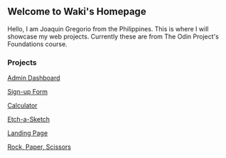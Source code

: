 ## Welcome to Waki's Homepage

Hello, I am Joaquin Gregorio from the Philippines. This is where I will showcase my web projects. Currently these are from The Odin Project's Foundations course.

### Projects

[Admin Dashboard](admin-dashboard)

[Sign-up Form](signup-form)

[Calculator](calculator)

[Etch-a-Sketch](etch-a-sketch)

[Landing Page](landing-page)

[Rock, Paper, Scissors](rock-paper-scissors)

<!---
You can use the [editor on GitHub](https://github.com/wakig/wakig.github.io/edit/master/index.md) to maintain and preview the content for your website in Markdown files.

Whenever you commit to this repository, GitHub Pages will run [Jekyll](https://jekyllrb.com/) to rebuild the pages in your site, from the content in your Markdown files.

### Markdown

Markdown is a lightweight and easy-to-use syntax for styling your writing. It includes conventions for

```markdown
Syntax highlighted code block

# Header 1
## Header 2
### Header 3

- Bulleted
- List

1. Numbered
2. List

**Bold** and _Italic_ and `Code` text

[Link](url) and ![Image](src)
```

For more details see [GitHub Flavored Markdown](https://guides.github.com/features/mastering-markdown/).

### Jekyll Themes

Your Pages site will use the layout and styles from the Jekyll theme you have selected in your [repository settings](https://github.com/wakig/wakig.github.io/settings). The name of this theme is saved in the Jekyll `_config.yml` configuration file.

### Support or Contact

Having trouble with Pages? Check out our [documentation](https://help.github.com/categories/github-pages-basics/) or [contact support](https://github.com/contact) and we’ll help you sort it out.
--->
